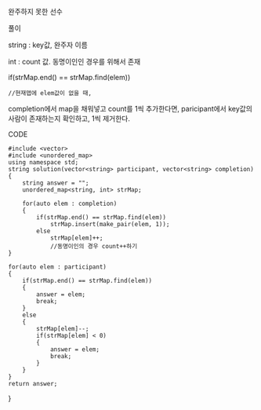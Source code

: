 완주하지 못한 선수

풀이

string : key값, 완주자 이름

int : count 값. 동명이인인 경우를 위해서 존재

if(strMap.end() == strMap.find(elem))

	//현재맵에 elem값이 없을 때,
	
completion에서 map을 채워넣고 count를 1씩 추가한다면, paricipant에서 key값의 사람이 존재하는지 확인하고, 1씩 제거한다.

CODE

	#include <vector>
	#include <unordered_map>
	using namespace std;
	string solution(vector<string> participant, vector<string> completion) {
		string answer = "";
		unordered_map<string, int> strMap;
	
		for(auto elem : completion)
		{
			if(strMap.end() == strMap.find(elem))
				strMap.insert(make_pair(elem, 1));
			else
				strMap[elem]++;
				//동명이인의 경우 count++하기
    }

    for(auto elem : participant)
    {
        if(strMap.end() == strMap.find(elem))
        {
            answer = elem;
            break;
        }
        else
        {
            strMap[elem]--;
            if(strMap[elem] < 0)
            {
                answer = elem;
                break;
            }
        }
    }
    return answer;
}

